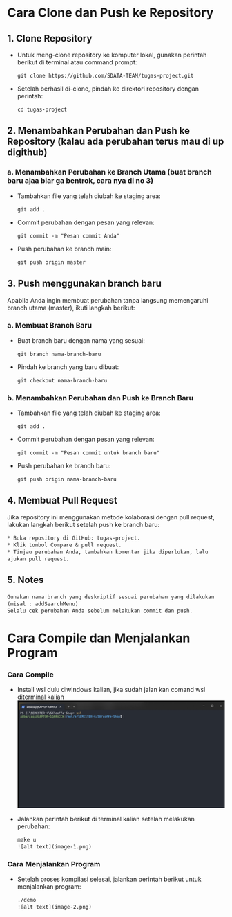 # Cara Clone dan Push ke Repository

## 1. Clone Repository

- Untuk meng-clone repository ke komputer lokal, gunakan perintah berikut di terminal atau command prompt:

      git clone https://github.com/SDATA-TEAM/tugas-project.git

- Setelah berhasil di-clone, pindah ke direktori repository dengan perintah:

      cd tugas-project

## 2. Menambahkan Perubahan dan Push ke Repository (kalau ada perubahan terus mau di up digithub)

### a. Menambahkan Perubahan ke Branch Utama (buat branch baru ajaa biar ga bentrok, cara nya di no 3)

- Tambahkan file yang telah diubah ke staging area:

      git add .

- Commit perubahan dengan pesan yang relevan:

      git commit -m "Pesan commit Anda"

- Push perubahan ke branch main:

      git push origin master

## 3. Push menggunakan branch baru

Apabila Anda ingin membuat perubahan tanpa langsung memengaruhi branch utama (master), ikuti langkah berikut:

### a. Membuat Branch Baru

- Buat branch baru dengan nama yang sesuai:

      git branch nama-branch-baru

- Pindah ke branch yang baru dibuat:

      git checkout nama-branch-baru

### b. Menambahkan Perubahan dan Push ke Branch Baru

- Tambahkan file yang telah diubah ke staging area:

      git add .

- Commit perubahan dengan pesan yang relevan:

      git commit -m "Pesan commit untuk branch baru"

- Push perubahan ke branch baru:

      git push origin nama-branch-baru

## 4. Membuat Pull Request

Jika repository ini menggunakan metode kolaborasi dengan pull request, lakukan langkah berikut setelah push ke branch baru:

    * Buka repository di GitHub: tugas-project.
    * Klik tombol Compare & pull request.
    * Tinjau perubahan Anda, tambahkan komentar jika diperlukan, lalu ajukan pull request.

## 5. Notes

    Gunakan nama branch yang deskriptif sesuai perubahan yang dilakukan (misal : addSearchMenu)
    Selalu cek perubahan Anda sebelum melakukan commit dan push.

# Cara Compile dan Menjalankan Program

### Cara Compile

- Install wsl dulu diwindows kalian, jika sudah jalan kan comand wsl diterminal kalian
      ![alt text](image.png)

- Jalankan perintah berikut di terminal kalian setelah melakukan perubahan:

      make u
      ![alt text](image-1.png)

### Cara Menjalankan Program

- Setelah proses kompilasi selesai, jalankan perintah berikut untuk menjalankan program:

      ./demo
      ![alt text](image-2.png)


